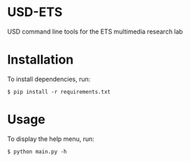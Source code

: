 # USD-ETS
USD command line tools for the ETS multimedia research lab

# Installation
To install dependencies, run:
```
$ pip install -r requirements.txt
```

# Usage
To display the help menu, run:
```
$ python main.py -h
```
